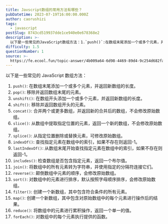 ```yaml
---
title: Javscript数组的常用方法有哪些？
pubDatetime: 2023-07-19T16:00:00.000Z
author: caorushizi
tags:
  - javascript
postSlug: 8743cd519937dde1ce940e0e678368e2
description: >-
  以下是一些常见的JavaScript数组方法：1.`push()`:在数组末尾添加一个或多个元素，并返回新数组的长度。2.`pop()`:移除并返回数组末尾的元素。3.`unshift()`:在数组开
difficulty: 1.5
questionNumber: 1
source: >-
  https://fe.ecool.fun/topic-answer/4b009a64-6d98-4469-89d4-9c254d682fa6?orderBy=updateTime&order=desc&tagId=10
---
```


以下是一些常见的 JavaScript 数组方法：

1.  `push()`: 在数组末尾添加一个或多个元素，并返回新数组的长度。
2.  `pop()`: 移除并返回数组末尾的元素。
3.  `unshift()`: 在数组开头添加一个或多个元素，并返回新数组的长度。
4.  `shift()`: 移除并返回数组开头的元素。
5.  `concat()`: 合并两个或更多数组，并返回新的合并后的数组，不会修改原始数组。
6.  `slice()`: 从数组中提取指定位置的元素，返回一个新的数组，不会修改原始数组。
7.  `splice()`: 从指定位置删除或替换元素，可修改原始数组。
8.  `indexOf()`: 查找指定元素在数组中的索引，如果不存在则返回-1。
9.  `lastIndexOf()`: 从数组末尾开始查找指定元素在数组中的索引，如果不存在则返回-1。
10. `includes()`: 检查数组是否包含指定元素，返回一个布尔值。
11. `join()`: 将数组中的所有元素转为字符串，并使用指定的分隔符连接它们。
12. `reverse()`: 颠倒数组中元素的顺序，会修改原始数组。
13. `sort()`: 对数组中的元素进行排序，默认按照字母顺序排序，会修改原始数组。
14. `filter()`: 创建一个新数组，其中包含符合条件的所有元素。
15. `map()`: 创建一个新数组，其中包含对原始数组中的每个元素进行操作后的结果。
16. `reduce()`: 将数组中的元素进行累积操作，返回一个单一的值。
17. `forEach()`: 对数组中的每个元素执行提供的函数。
